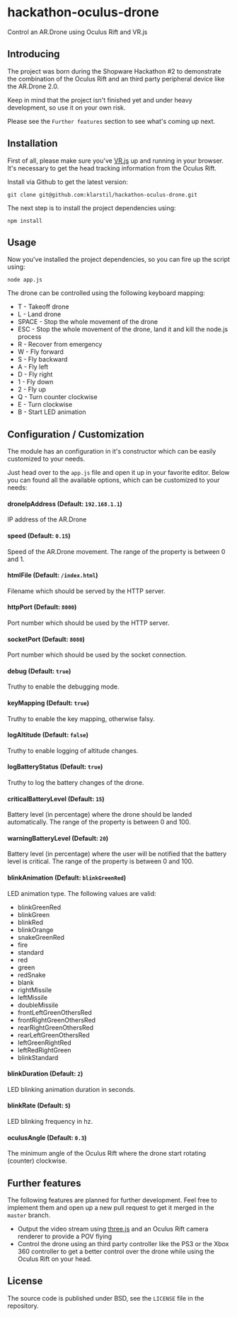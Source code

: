 # hackathon-oculus-drone

Control an AR.Drone using Oculus Rift and VR.js

## Introducing
The project was born during the Shopware Hackathon #2 to demonstrate the combination of the Oculus Rift and an third party peripheral device like the AR.Drone 2.0.

Keep in mind that the project isn't finished yet and under heavy development, so use it on your own risk.

Please see the ```Further features``` section to see what's coming up next.

## Installation

First of all, please make sure you've [VR.js](https://github.com/benvanik/vr.js) up and running in your browser. It's necessary to get the head tracking information from the Oculus Rift.

Install via Github to get the latest version:

```
git clone git@github.com:klarstil/hackathon-oculus-drone.git
```

The next step is to install the project dependencies using:

```
npm install
```

## Usage

Now you've installed the project dependencies, so you can fire up the script using:

```
node app.js
```

The drone can be controlled using the following keyboard mapping:

* T - Takeoff drone
* L - Land drone
* SPACE - Stop the whole movement of the drone
* ESC - Stop the whole movement of the drone, land it and kill the node.js process
* R - Recover from emergency
* W - Fly forward
* S - Fly backward
* A - Fly left
* D - Fly right
* 1 - Fly down
* 2 - Fly up
* Q - Turn counter clockwise
* E - Turn clockwise
* B - Start LED animation

## Configuration / Customization
The module has an configuration in it's constructor which can be easily customized to your needs.

Just head over to the ```app.js``` file and open it up in your favorite editor. Below you can found all the available options, which can be customized to your needs:

#### droneIpAddress (Default: ```192.168.1.1```)
IP address of the AR.Drone

#### speed (Default: ```0.15```)
Speed of the AR.Drone movement. The range of the property is between 0 and 1.

#### htmlFile (Default: ```/index.html```)
Filename which should be served by the HTTP server.

#### httpPort (Default: ```8000```)
Port number which should be used by the HTTP server.

#### socketPort (Default: ```8080```)
Port number which should be used by the socket connection.

#### debug (Default: ```true```)
Truthy to enable the debugging mode.

#### keyMapping (Default: ```true```)
Truthy to enable the key mapping, otherwise falsy.

#### logAltitude (Default: ```false```)
Truthy to enable logging of altitude changes.

#### logBatteryStatus (Default: ```true```)
Truthy to log the battery changes of the drone.

#### criticalBatteryLevel (Default: ```15```)
Battery level (in percentage) where the drone should be landed automatically. The range of the property is between 0 and 100.

#### warningBatteryLevel (Default: ```20```)
Battery level (in percentage) where the user will be notified that the battery level is critical. The range of the property is between 0 and 100.

#### blinkAnimation (Default: ```blinkGreenRed```)
LED animation type. The following values are valid:

* blinkGreenRed
* blinkGreen
* blinkRed
* blinkOrange
* snakeGreenRed
* fire
* standard
* red
* green
* redSnake
* blank
* rightMissile
* leftMissile
* doubleMissile
* frontLeftGreenOthersRed
* frontRightGreenOthersRed
* rearRightGreenOthersRed
* rearLeftGreenOthersRed
* leftGreenRightRed
* leftRedRightGreen
* blinkStandard

#### blinkDuration (Default: ```2```)
LED blinking animation duration in seconds.

#### blinkRate (Default: ```5```)
LED blinking frequency in hz.

#### oculusAngle (Default: ```0.3```)
The minimum angle of the Oculus Rift where the drone start rotating (counter) clockwise.

## Further features
The following features are planned for further development. Feel free to implement them and open up a new pull request to get it merged in the ```master``` branch.

* Output the video stream using [three.js](https://github.com/mrdoob/three.js/) and an Oculus Rift camera renderer to provide a POV flying
* Control the drone using an third party controller like the PS3 or the Xbox 360 controller to get a better control over the drone while using the Oculus Rift on your head. 

## License
The source code is published under BSD, see the `LICENSE` file in the repository.